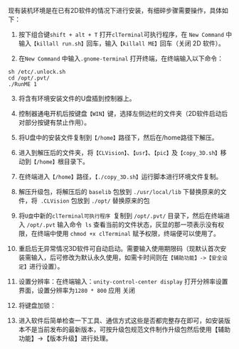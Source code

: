 现有装机环境是在已有2D软件的情况下进行安装，有细碎步骤需要操作，具体如下：

1.	按下组合键`shift + alt + T` 打开`clTerminal`可执行程序，在 `New Command`  中输入`【killall run.sh】`回车，输入`【killall ME】`回车（关闭 2D 软件）。

2.	在`New Command` 中输入`.gnome-terminal` 打开终端，在终端输入以下命令：

```shell
sh /etc/.unlock.sh
cd /opt/.pvt/
./RunME 1
```
3.	将含有环境安装文件的U盘插到控制器上。

4.	控制器通电开机后按键盘`【WIN】`键，选择左侧边栏的文件夹（2D软件启动后对部分按键有禁止作用）。

5.	将U盘中的安装文件复制到`【/home】`路径下，然后在/home路径下解压。

6.	进入到解压后的文件夹，将`【CLVision】`、`【usr】`、`【pic】`及`【copy_3D.sh】`移动到`【/home】`根目录下。

7.	在终端进入`【/home】`路径，`【./copy_3D.sh】`运行脚本进行环境文件复制。

8.	解压升级包，将解压后的 `baselib` 包放到 `./usr/local/lib` 下替换原来的文件，将` .CLVision` 包放到 `./opt/` 替换原来的包

9.	将`U盘`中新的`clTerminal可执行程序 `复制到 `/opt/.pvt/` 目录下，然后在终端进入 `/opt/.pvt` 输入命令` ls` 查看当前的文件状态，灰显的那一项表示没有权限，在终端中使用 `chmod +x clTerminal` 赋予权限，终端便可以使用了。

10.	重启后无异常情况3D软件可自动启动。需要输入使用期限码（现默认首次安装需输入，后可修改为默认永久使用，如需卡时间则在`【辅助功能】->【安全设定】`进行设置）。

11.	设置分辨率：在终端输入：`unity-control-center display`  打开分辨率设置界面，设置分辨率为`1280 * 800` 应用 关闭

12.	将键盘加锁：

13.	进入软件后简单检查一下工具、通信方式这些是否都完整存在即可，如安装版本不是当前发布的最新版本，可按升级包规范文件制作升级包然后使用【辅助功能】->【版本升级】进行处理。
